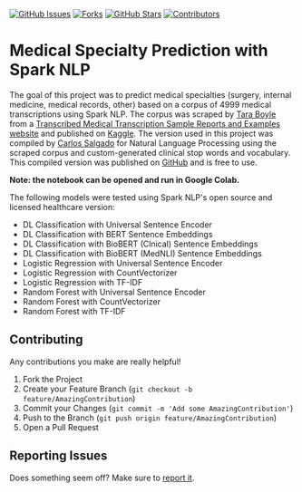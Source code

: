 [![GitHub Issues][issues-shield]][issues-url]
[![Forks][forks-shield]][forks-url]
[![GitHub Stars][stars-shield]][stars-url]
[![Contributors][contributors-shield]][contributors-url]

# Medical Specialty Prediction with Spark NLP

The goal of this project was to predict medical specialties (surgery, internal medicine, medical records, other) based on a corpus of 4999 medical transcriptions using Spark NLP. The corpus was scraped by [Tara Boyle](https://github.com/terrah27) from a [Transcribed Medical Transcription Sample Reports and Examples website](https://mtsamples.com/) and published on [Kaggle](https://www.kaggle.com/tboyle10/medicaltranscriptions). The version used in this project was compiled by [Carlos Salgado](https://github.com/socd06) for Natural Language Processing using the scraped corpus and custom-generated clinical stop words and vocabulary. This compiled version was published on [GitHub](https://github.com/socd06/medical-nlp) and is free to use.

**Note: the notebook can be opened and run in Google Colab.**

The following models were tested using Spark NLP's open source and licensed healthcare version:

- DL Classification with Universal Sentence Encoder
- DL Classification with BERT Sentence Embeddings
- DL Classification with BioBERT (Clnical) Sentence Embeddings
- DL Classification with BioBERT (MedNLI) Sentence Embeddings
- Logistic Regression with Universal Sentence Encoder
- Logistic Regression with CountVectorizer
- Logistic Regression with TF-IDF
- Random Forest with Universal Sentence Encoder
- Random Forest with CountVectorizer
- Random Forest with TF-IDF

## Contributing

Any contributions you make are really helpful!

1. Fork the Project
2. Create your Feature Branch (`git checkout -b feature/AmazingContribution`)
3. Commit your Changes (`git commit -m 'Add some AmazingContribution'`)
4. Push to the Branch (`git push origin feature/AmazingContribution`)
5. Open a Pull Request

## Reporting Issues

Does something seem off? Make sure to [report it](https://github.com/luca-martial/medical-specialty/issues).

<!-- MARKDOWN LINKS & IMAGES -->
<!-- https://www.markdownguide.org/basic-syntax/#reference-style-links -->
[issues-shield]: https://img.shields.io/github/issues/luca-martial/medical-specialty.svg
[issues-url]: https://github.com/luca-martial/medical-specialty/issues

[forks-shield]: https://img.shields.io/github/forks/luca-martial/medical-specialty.svg
[forks-url]: https://github.com/luca-martial/medical-specialty/forks

[stars-shield]: https://img.shields.io/github/stars/luca-martial/medical-specialty.svg
[stars-url]: https://github.com/luca-martial/medical-specialty/stargazers

[contributors-shield]: https://img.shields.io/github/contributors/luca-martial/medical-specialty.svg
[contributors-url]: https://github.com/luca-martial/medical-specialty/contributors
